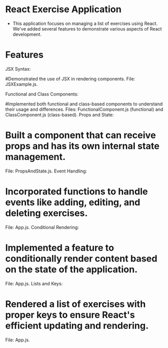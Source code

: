# React Exercise Application
- This application focuses on managing a list of exercises using React. We've added several features to demonstrate various aspects of React development.

# Features
JSX Syntax:

#Demonstrated the use of JSX in rendering components.
File: JSXExample.js.

Functional and Class Components:

#Implemented both functional and class-based components to understand their usage and differences.
Files: FunctionalComponent.js (functional) and ClassComponent.js (class-based).
Props and State:

# Built a component that can receive props and has its own internal state management.
File: PropsAndState.js.
Event Handling:

# Incorporated functions to handle events like adding, editing, and deleting exercises.
File: App.js.
Conditional Rendering:

# Implemented a feature to conditionally render content based on the state of the application.
File: App.js.
Lists and Keys:

# Rendered a list of exercises with proper keys to ensure React's efficient updating and rendering.
File: App.js.
